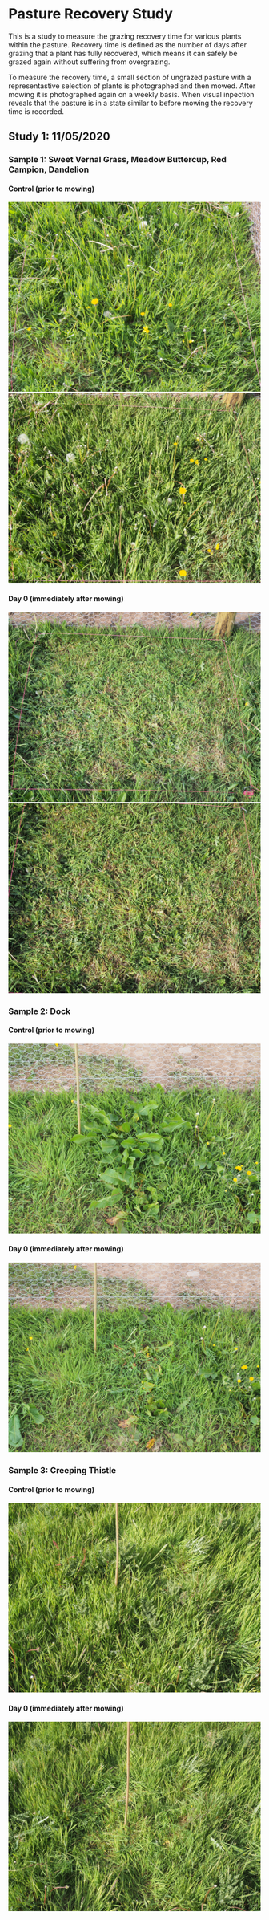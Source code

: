 # Pasture Recovery Study

This is a study to measure the grazing recovery time for various plants within the pasture. Recovery time is defined as the number of days after grazing that a plant has fully recovered, which means it can safely be grazed again without suffering from overgrazing.

To measure the recovery time, a small section of ungrazed pasture with a representastive selection of plants is photographed and then mowed. After mowing it is photographed again on a weekly basis. When visual inpection reveals that the pasture is in a state similar to before mowing the recovery time is recorded.

## Study 1: 11/05/2020

### Sample 1: Sweet Vernal Grass, Meadow Buttercup, Red Campion, Dandelion

#### Control (prior to mowing)

![](/PastureRecoveryStudy/Sample1-Control-1.JPG "Sample 1 - Control - 1")
![](/PastureRecoveryStudy/Sample1-Control-2.JPG "Sample 1 - Control - 2")

#### Day 0 (immediately after mowing)

![](/PastureRecoveryStudy/Sample1-Day0-1.JPG "Sample 1 - Day 0 - 1")
![](/PastureRecoveryStudy/Sample1-Day0-2.JPG "Sample 1 - Day 0 - 2")

### Sample 2: Dock

#### Control (prior to mowing)

![](/PastureRecoveryStudy/Sample2-Control.JPG "Sample 2 - Control - 1")

#### Day 0 (immediately after mowing)

![](/PastureRecoveryStudy/Sample2-Day0.JPG "Sample 2 - Day 0 - 1")

### Sample 3: Creeping Thistle

#### Control (prior to mowing)

![](/PastureRecoveryStudy/Sample3-Control.JPG "Sample 3 - Control - 1")

#### Day 0 (immediately after mowing)

![](/PastureRecoveryStudy/Sample3-Day0.JPG "Sample 3 - Day 0 - 1")